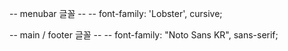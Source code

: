 -- menubar 글꼴
-- <link rel="stylesheet" href="https://fonts.googleapis.com/css2?family=Lobster&display=swap">
-- font-family: 'Lobster', cursive;

-- main / footer 글꼴
-- <link rel="stylesheet" href="https://fonts.googleapis.com/css2?family=Noto+Sans+KR:wght@300;400;500&display=swap">
-- font-family: "Noto Sans KR", sans-serif;
